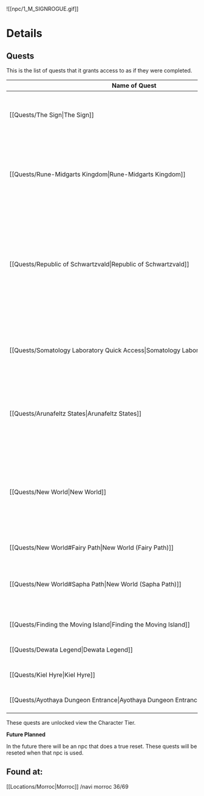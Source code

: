 ![[npc/1_M_SIGNROGUE.gif]]

# Details


## Quests
This is the list of quests that it grants access to as if they were completed. 

 Name of Quest | Cost | Level | Other Details
 --------------|------|-------|---------------
 [[Quests/The Sign\|The Sign]] | 150m | 60 | Give the item [[item/(7025)\|(I/7025)]];set event_umbala, 3;set nif_esc, 12;set sign_q,144;
 [[Quests/Rune-Midgarts Kingdom\|Rune-Midgarts Kingdom]]| 50m |80 | Give the item [[item/(7826)\|(I/7826]]; set rebirth_moc_edq, 4;nk_prince = 9;setquest 10025;nkprince_eisen = 15;completequest 10025;
 [[Quests/Republic of Schwartzvald\|Republic of Schwartzvald]] | 150m | 60 | Completes the following quests: factory Quest; Einbroch murder Quest; Presidents Quest; Biolabs Quest; Cursed spirit Quest; Odin temp excavation Quest; Wolf Lab Quest; Rebelion Quest; Dangerous Quest; Gives the item [[item/(2657)\|(I/2657)]]
 [[Quests/Somatology Laboratory Quick Access\|Somatology Laboratory Quick Access]] | 50m | 90 | set lh4switch1,1; set lh4switch2,1; set lh4switch3,1;	set lh4switch4,1; set lh4switch5,1;	set lh4switch0,1; Gives the item [[Items/(21062)\|(I/21062)]]
 [[Quests/Arunafeltz States\|Arunafeltz States]] | 50m | 80 | Completes the following quests: Rachels Sanc Quest; VeinsSiblings Quest; Curse of Gaeblog Quest; Thor Volcano; Peace Quest; Nameless Quest;
 [[Quests/New World\|New World]] | 150m | 70 | Completes the following quests: Ring of the Wise King Quest; Tripatriate Union's Feud Quest; Report quest; Fairy Quest; Pursuing Rayan Quest; Onward Quest; Surroundings Quest; Gives the item [[Items/(2782)\|(I/2782)]]
 [[Quests/New World#Fairy Path\|New World (Fairy Path)]] | 50m | 70 | Completes Guardian of Yggdrasil
 [[Quests/New World#Sapha Path\|New World (Sapha Path)]] | 50m | 70 | Completes the following quests: Doha's Secret Orders; Frede's Request; Sephas Visit; Gives the item [[Items/(2844)\|(I/2844)]]
 [[Quests/Finding the Moving Island\|Finding the Moving Island]]| 35m | 0 | Gives the item [[Items/(2707)\|(I/2707)]]
 [[Quests/Dewata Legend\|Dewata Legend]] | 35m | 60 | Gives the Item [[Items/(6406)\|(I/6406)]]
 [[Quests/Kiel Hyre\|Kiel Hyre]] | 35m | 70 | Gives the item [[Items/(7509)\|(I/7509)]]
 [[Quests/Ayothaya Dungeon Entrance\|Ayothaya Dungeon Entrance]] | 35m | 0 | Gives the item [[Items/(7287)\|(I/7287)]]
 
  These quests are unlocked view the Character Tier.  
  
  **Future Planned**
  
  In the future there will be an npc that does a true reset. These quests will be reseted when that npc is used.                       


## Found at:
[[Locations/Morroc|Morroc]] /navi morroc 36/69